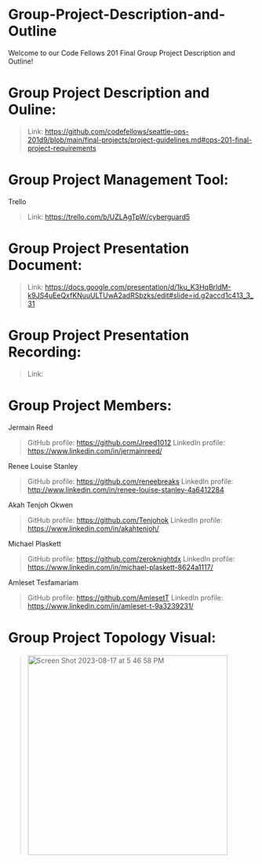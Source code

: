# Group-Project-Description-and-Outline
Welcome to our Code Fellows 201 Final Group Project Description and Outline!


# Group Project Description and Ouline:
 
  > Link: https://github.com/codefellows/seattle-ops-201d9/blob/main/final-projects/project-guidelines.md#ops-201-final-project-requirements


# Group Project Management Tool:

Trello
>Link: https://trello.com/b/UZLAgTpW/cyberguard5 


# Group Project Presentation Document:

>Link: https://docs.google.com/presentation/d/1ku_K3HqBrldM-k9JS4uEeQxfKNuuULTUwA2adRSbzks/edit#slide=id.g2accd1c413_3_31 


# Group Project Presentation Recording:

>Link:


# Group Project Members:

Jermain Reed
> GitHub profile: https://github.com/Jreed1012
> LinkedIn profile: https://www.linkedin.com/in/jermainreed/

Renee Louise Stanley
> GitHub profile: https://github.com/reneebreaks
> LinkedIn profile: http://www.linkedin.com/in/renee-louise-stanley-4a6412284

Akah Tenjoh Okwen
> GitHub profile: https://github.com/Tenjohok
> LinkedIn profile: https://www.linkedin.com/in/akahtenjoh/

Michael Plaskett
> GitHub profile: https://github.com/zeroknightdx
> LinkedIn profile: https://www.linkedin.com/in/michael-plaskett-8624a1117/

Amleset Tesfamariam
> GitHub profile: https://github.com/AmlesetT
> LinkedIn profile: https://www.linkedin.com/in/amleset-t-9a3239231/


# Group Project Topology Visual:
> <img width="407" alt="Screen Shot 2023-08-17 at 5 46 58 PM" src="https://github.com/CyberGuard5/Group-Project-Description-and-Outline/assets/139098353/a3c86c5d-9d82-417b-afda-7fd740280860">

